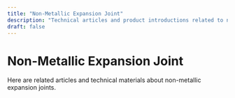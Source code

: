 ```yaml
---
title: "Non-Metallic Expansion Joint"
description: "Technical articles and product introductions related to non-metallic expansion joints"
draft: false
---
```


# Non-Metallic Expansion Joint

Here are related articles and technical materials about non-metallic expansion joints.